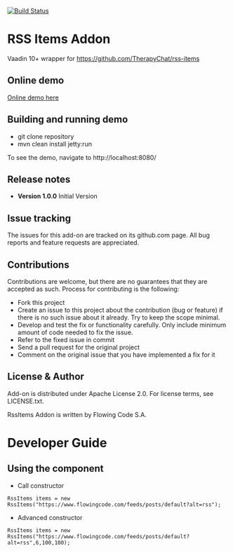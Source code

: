 [![Build Status](https://jenkins.flowingcode.com/job/RssItems-10-addon/badge/icon)](https://jenkins.flowingcode.com/job/RssItems-10-addon)

# RSS Items Addon

Vaadin 10+ wrapper for https://github.com/TherapyChat/rss-items

## Online demo

[Online demo here](http://addonsv10.flowingcode.com/rss-items)

## Building and running demo

- git clone repository
- mvn clean install jetty:run

To see the demo, navigate to http://localhost:8080/

## Release notes

- **Version 1.0.0** Initial Version

## Issue tracking

The issues for this add-on are tracked on its github.com page. All bug reports and feature requests are appreciated. 

## Contributions

Contributions are welcome, but there are no guarantees that they are accepted as such. Process for contributing is the following:

- Fork this project
- Create an issue to this project about the contribution (bug or feature) if there is no such issue about it already. Try to keep the scope minimal.
- Develop and test the fix or functionality carefully. Only include minimum amount of code needed to fix the issue.
- Refer to the fixed issue in commit
- Send a pull request for the original project
- Comment on the original issue that you have implemented a fix for it

## License & Author

Add-on is distributed under Apache License 2.0. For license terms, see LICENSE.txt.

RssItems Addon is written by Flowing Code S.A.


# Developer Guide

## Using the component

- Call constructor
```
RssItems items = new RssItems("https://www.flowingcode.com/feeds/posts/default?alt=rss");
```
- Advanced constructor
```
RssItems items = new RssItems("https://www.flowingcode.com/feeds/posts/default?alt=rss",6,100,100);
```
